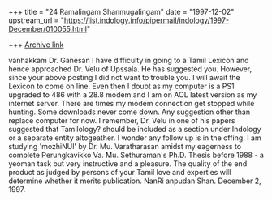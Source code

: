 +++
title = "24 Ramalingam Shanmugalingam"
date = "1997-12-02"
upstream_url = "https://list.indology.info/pipermail/indology/1997-December/010055.html"

+++
[Archive link](https://list.indology.info/pipermail/indology/1997-December/010055.html)

vanhakkam Dr. Ganesan
      I have difficulty in going to a Tamil Lexicon and hence approached Dr.
Velu of Upssala. He has suggested you. However, since your above posting I
did not want to trouble you. I will await the Lexicon to come on line. Even
then I doubt as my computer is a PS1 upgraded to 486 with a 28.8 modem and I
am on AOL latest version as my internet server. There are times my modem
connection get stopped while hunting. Some downloads never come down. Any
suggestion other than replace computer for now.
      I remember, Dr. Velu in one of his papers suggested that Tamilology?
should be included as a section under Indology or a separate entity
altogeather. I wonder any follow up is in the offing. I am studying
'mozhiNUl' by Dr. Mu. Varatharasan amidst my eagerness to complete
Perungkavikko Va. Mu. Sethuraman's Ph.D. Thesis  before 1988 - a yeoman task
but very instructive and a pleasure. The quality of the end product as judged
by persons of your Tamil love and experties will determine whether it merits
publication.
      NanRi anpudan Shan. December 2, 1997.



